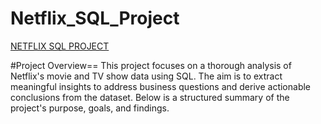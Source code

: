# Netflix_SQL_Project
[NETFLIX SQL PROJECT](https://github.com/AkhiJAIN/netflix_sql_project/blob/main/logo.png)

#Project Overview==
This project focuses on a thorough analysis of Netflix's movie and TV show data using SQL. The aim is to extract meaningful insights to address business questions and derive actionable conclusions from the dataset. Below is a structured summary of the project's purpose, goals, and findings.
